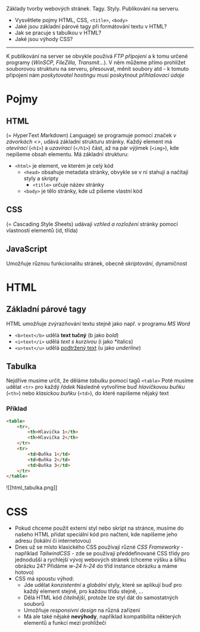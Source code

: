  Základy tvorby webových stránek. Tagy. Styly. Publikování na serveru.

- Vysvětlete pojmy HTML, CSS, `<title>`, `<body>`
- Jaké jsou základní párové tagy při formátování textu v HTML?
- Jak se pracuje s tabulkou v HTML?
- Jaké jsou výhody CSS?
---
K publikování na server se obvykle používá *FTP připojení* a k tomu určené programy (*WinSCP, FileZilla, Transmit...*). V něm můžeme přímo prohlížet souborovou strukturu na serveru, přesouvat, měnit soubory atd - k tomuto připojení nám *poskytovatel hostingu* musí poskytnout *přihlašovací údaje*
# Pojmy
## HTML 
(= *H*yper*T*ext *M*arkdown) *L*anguage) se programuje pomocí značek *v závorkách <>*, udává základní strukturu stránky. Každý element má *otevírací* (`<h1>`) a *uzavírací* (`</h1>`) část, až na pár výjimek (`<img>`), kde nepíšeme obsah elementu. Má základní strukturu:	
- `<html>` je element, ve kterém je celý kód
	- `<head>` obsahuje metadata stránky, obvykle se v ní stahují a načítají styly a skripty
		-  `<title>` určuje název stránky
	- `<body>` je tělo stránky, kde už píšeme vlastní kód
## CSS
(= *C*ascading *S*tyle *S*heets) udávají *vzhled a rozložení* stránky pomocí vlastností elementů (id, třída)
## JavaScript 
Umožňuje různou funkcionalitu stránek, obecně *skriptování*, dynamičnost
# HTML
## Základní párové tagy
HTML umožňuje zvýrazňování textu stejně jako např. v programu *MS Word*
- `<b>text</b>` udělá **text tučný** (b jako *bold*)
- `<i>text</i>` udělá *text s kurzívou* (i jako *italics)
- `<u>text</u>` udělá <u>podtržený text</u> (u jako *underline*)
## Tabulka
Nejdříve musíme určit, že děláme *tabulku* pomocí tagů `<table>` 
Poté musíme udělat `<tr>` pro každý *řádek*
Následně vytvoříme buď *hlavičkovou buňku* (`<th>`) nebo *klasickou buňku* (`<td>`), do které napíšeme nějaký text
### Příklad
```html
<table>
	<tr>, 
		<th>Hlavička 1</th>
		<th>Hlavička 2</th>
	</tr>
	<tr>
		<td>Buňka 1</td>
		<td>Buňka 2</td>
		<td>Buňka 3</td>
	</tr>
</table>
```
![[html_tabulka.png]]
# CSS
- Pokud chceme použít externí styl nebo skript na stránce, musíme do našeho HTML přidat speciální kód pro načtení, kde napíšeme jeho adresu (lokální či internetovou)
- Dnes už se místo klasického CSS používají různé *CSS Frameworky* - například *TailwindCSS* - zde se používají předdefinované CSS třídy pro jednodušší a rychlejší vývoj webových stránek (chceme výšku a šířku obrázku 24? Přidáme *w-24 h-24* do tříd instance obrázku a máme hotovo)
- CSS má spoustu výhod:
	- Jde udělat *konzistentní* a *globální* styly, které se aplikují buď pro každý element stejně, pro každou třídu stejně, ...
	- Dělá HTML kód *čitelnější*, protože lze styl dát do samostatných souborů
	- Umožňuje *responsivní design* na různá zařízení
	- Má ale také nějaké **nevýhody**, například kompatibilita některých elementů a funkcí mezi prohlížeči

